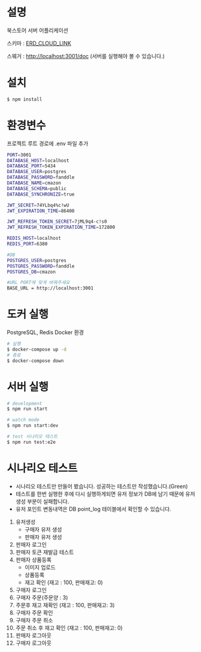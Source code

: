 # 설명

북스토어 서버 어플리케이션

스키마 : [ERD_CLOUD_LINK](https://www.erdcloud.com/d/MFdNykTpcGG3X29ZN)

스웨거 : [http://localhost:3001/doc](http://localhost:3001/doc)
(서버를 실행해야 볼 수 있습니다.)

# 설치

```bash
$ npm install
```

# 환경변수

프로젝트 루트 경로에 .env 파일 추가

```bash
PORT=3001
DATABASE_HOST=localhost
DATABASE_PORT=5434
DATABASE_USER=postgres
DATABASE_PASSWORD=fanddle
DATABASE_NAME=cmazon
DATABASE_SCHEMA=public
DATABASE_SYNCHRONIZE=true

JWT_SECRET=74YLbq4%c!wU
JWT_EXPIRATION_TIME=86400

JWT_REFRESH_TOKEN_SECRET=7jML9q4-c!s0
JWT_REFRESH_TOKEN_EXPIRATION_TIME=172800

REDIS_HOST=localhost
REDIS_PORT=6380

#DB
POSTGRES_USER=postgres
POSTGRES_PASSWORD=fanddle
POSTGRES_DB=cmazon

#URL PORT에 맞게 바꿔주세요
BASE_URL = http://localhost:3001
```

# 도커 실행

PostgreSQL, Redis Docker 환경

```bash
# 실행
$ docker-compose up -d
# 종료
$ docker-compose down
```

# 서버 실행

```bash
# development
$ npm run start

# watch mode
$ npm run start:dev

# test 시나리오 테스트
$ npm run test:e2e
```

# 시나리오 테스트

- 시나리오 테스트만 만들어 봤습니다. 성공하는 테스트만 작성했습니다.(Green)
- 테스트를 한번 실행한 후에 다시 실행하게되면 유저 정보가 DB에 남기 때문에 유저생성 부분이 실패합니다.
- 유저 포인트 변동내역은 DB point_log 테이블에서 확인할 수 있습니다.

1. 유저생성
   - 구매자 유저 생성
   - 판매자 유저 생성
2. 판매자 로그인
3. 판매자 토큰 재발급 테스트
4. 판매자 상품등록
   - 이미지 업로드
   - 상품등록
   - 재고 확인 (재고 : 100, 판매재고: 0)
5. 구매자 로그인
6. 구매자 주문(주문양 : 3)
7. 주문후 재고 재확인 (재고 : 100, 판매재고: 3)
8. 구매자 주문 확인
9. 구매자 주문 취소
10. 주문 취소 후 재고 확인 (재고 : 100, 판매재고: 0)
11. 판매자 로그아웃
12. 구매자 로그아웃
